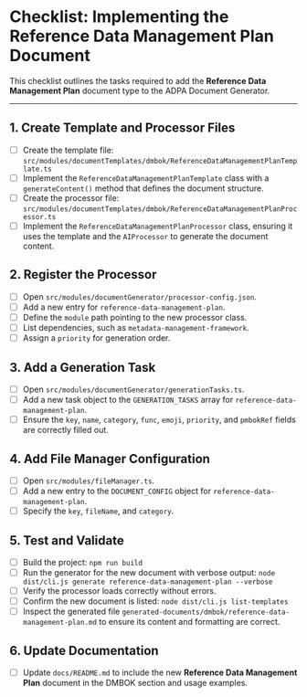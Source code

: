 # Checklist: Implementing the Reference Data Management Plan Document

This checklist outlines the tasks required to add the **Reference Data Management Plan** document type to the ADPA Document Generator.

---

## 1. Create Template and Processor Files

- [ ] Create the template file: `src/modules/documentTemplates/dmbok/ReferenceDataManagementPlanTemplate.ts`
- [ ] Implement the `ReferenceDataManagementPlanTemplate` class with a `generateContent()` method that defines the document structure.
- [ ] Create the processor file: `src/modules/documentTemplates/dmbok/ReferenceDataManagementPlanProcessor.ts`
- [ ] Implement the `ReferenceDataManagementPlanProcessor` class, ensuring it uses the template and the `AIProcessor` to generate the document content.

## 2. Register the Processor

- [ ] Open `src/modules/documentGenerator/processor-config.json`.
- [ ] Add a new entry for `reference-data-management-plan`.
- [ ] Define the `module` path pointing to the new processor class.
- [ ] List dependencies, such as `metadata-management-framework`.
- [ ] Assign a `priority` for generation order.

## 3. Add a Generation Task

- [ ] Open `src/modules/documentGenerator/generationTasks.ts`.
- [ ] Add a new task object to the `GENERATION_TASKS` array for `reference-data-management-plan`.
- [ ] Ensure the `key`, `name`, `category`, `func`, `emoji`, `priority`, and `pmbokRef` fields are correctly filled out.

## 4. Add File Manager Configuration

- [ ] Open `src/modules/fileManager.ts`.
- [ ] Add a new entry to the `DOCUMENT_CONFIG` object for `reference-data-management-plan`.
- [ ] Specify the `key`, `fileName`, and `category`.

## 5. Test and Validate

- [ ] Build the project: `npm run build`
- [ ] Run the generator for the new document with verbose output: `node dist/cli.js generate reference-data-management-plan --verbose`
- [ ] Verify the processor loads correctly without errors.
- [ ] Confirm the new document is listed: `node dist/cli.js list-templates`
- [ ] Inspect the generated file `generated-documents/dmbok/reference-data-management-plan.md` to ensure its content and formatting are correct.

## 6. Update Documentation

- [ ] Update `docs/README.md` to include the new **Reference Data Management Plan** document in the DMBOK section and usage examples.
